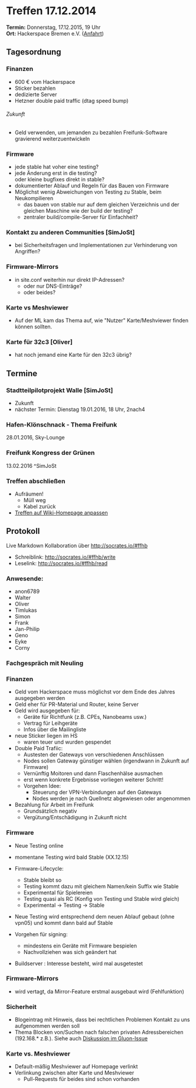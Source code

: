 # Treffen 17.12.2014
**Termin:** Donnerstag, 17.12.2015, 19 Uhr  
**Ort:** Hackerspace Bremen e.V. ([Anfahrt](https://www.hackerspace-bremen.de/anfahrt/))

## Tagesordnung
### Finanzen
* 600 € vom Hackerspace
* Sticker bezahlen
* dedizierte Server
* Hetzner double paid traffic (dtag speed bump)

###### Zukunft
* Geld verwenden, um jemanden zu bezahlen Freifunk-Software gravierend weiterzuentwickeln

### Firmware
* jede stable hat voher eine testing?
* jede Änderung erst in die testing?  
  oder kleine bugfixes direkt in stable?
* dokumentierter Ablauf und Regeln für das Bauen von Firmware
* Möglichst wenig Abweichungen von Testing zu Stable, beim Neukompilieren
  * das bauen von stable nur auf dem gleichen Verzeichnis und der gleichen Maschine wie der build der testing?
  * zentraler build/compile-Server für Einfachheit?

### Kontakt zu anderen Communities [SimJoSt]
* bei Sicherheitsfragen und Implementationen zur Verhinderung von Angriffen?

### Firmware-Mirrors
* in site.conf weiterhin nur direkt IP-Adressen?
  * oder nur DNS-Einträge?
  * oder beides?

### Karte vs Meshviewer
* Auf der ML kam das Thema auf, wie "Nutzer" Karte/Meshviewer finden können sollten.

### Karte für 32c3 [Oliver]
* hat noch jemand eine Karte für den 32c3 übrig?


## Termine
### Stadtteilpilotprojekt Walle [SimJoSt]
* Zukunft
* nächster Termin: Dienstag 19.01.2016, 18 Uhr, 2nach4

### Hafen-Klönschnack - Thema Freifunk
28.01.2016, Sky-Lounge

### Freifunk Kongress der Grünen
13.02.2016 ^SimJoSt


### Treffen abschließen
* Aufräumen!
  * Müll weg
  * Kabel zurück
* [Treffen auf Wiki-Homepage anpassen](Home)


## Protokoll
Live Markdown Kollaboration über http://socrates.io/#ffhb
* Schreiblink: http://socrates.io/#ffhb/write
* Leselink: http://socrates.io/#ffhb/read

### Anwesende:
* anon6789
* Walter
* Oliver
* Timlukas
* Simon
* Frank
* Jan-Philip
* Geno
* Eyke
* Corny

### Fachgespräch mit Neuling

### Finanzen
* Geld vom Hackerspace muss möglichst vor dem Ende des Jahres ausgegeben werden
* Geld eher für PR-Material und Router, keine Server
* Geld wird ausgegeben für:
	* Geräte für Richtfunk (z.B. CPEs, Nanobeams usw.)
    * Vertrag für Leihgeräte
    * Infos über die Mailingliste
* neue Sticker liegen im HS
	* waren teuer und wurden gespendet
* Double Paid Trafiic:
	* Austesten der Gateways von verschiedenen Anschlüssen
    * Nodes sollen Gateway günstiger wählen (irgendwann in Zukunft auf Firmware)
    * Vernünftig Moitoren und dann Flaschenhälse ausmachen
    * erst wenn konkrete Ergebnisse vorliegen weiterer Schritt!
    * Vorgehen Idee:
    	* Steuerung der VPN-Verbindungen auf den Gateways
        * Nodes werden je nach Quellnetz abgewiesen oder angenommen
* Bezahlung für Arbeit im Freifunk
	* Grundsätzlich negativ
    * Vergütung/Entschädigung in Zukunft nicht
    
### Firmware
* Neue Testing online
* momentane Testing wird bald Stable (XX.12.15)
* Firmware-Lifecycle:
    * Stable bleibt so
    * Testing kommt dazu mit gleichem Namen/kein Suffix wie Stable
    * Experimental für Spielereien
    * Testing quasi als RC (Konfig von Testing und Stable wird gleich)
    * Experimental -> Testing -> Stable
* Neue Testing wird entsprechend dem neuen Ablauf gebaut (ohne vpn05) und kommt dann bald auf Stable

* Vorgehen für signing:
	* mindestens ein Geräte mit Firmware bespielen
    * Nachvollziehen was sich geändert hat
* Buildserver : Interesse besteht, wird mal ausgetestet

### Firmware-Mirrors
* wird vertagt, da Mirror-Feature erstmal ausgebaut wird (Fehlfunktion)

### Sicherheit
* Blogeintrag mit Hinweis, dass bei rechtlichen Problemen Kontakt zu uns aufgenommen werden soll
* Thema Blocken von/Suchen nach falschen privaten Adressbereichen (192.168.* z.B.). Siehe auch [Diskussion im Gluon-Issue](https://github.com/freifunk-gluon/gluon/issues/541)

### Karte vs. Meshviewer
* Default-mäßig Meshviewer auf Homepage verlinkt
* Verlinkung zwischen alter Karte und Meshviewer
  * Pull-Requests für beides sind schon vorhanden